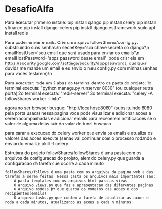 # DesafioAlfa
Para executar primeiro instale:
    pip install django
    pip install celery
    pip install yfinance
    pip install django-celery
    pip install djangorestframework
    sudo apt install redis

Para poder enviar emails:
    Crie um arquivo followShares/config.py:
    substituindo suas senhas:\n
        secretKey='sua chave secreta do django'\n
        emailHostUser='seu email que será usado para enviar os emails'\n
        emailHostPassword='apps password desse email' (pode criar ela em https://security.google.com/settings/security/apppasswords, qualquer duvida me mande um email e eu envio o meu config.py com minhas senhas para vocês testarem)\n

Para executar:
    rode em 3 abas do terminal dentro da pasta do projeto:
    1o terminal executa: "python manage.py runserver 8080" (ou qualquer outra porta)
    2o terminal executa: "redis-server"
    3o terminal executa: "celery -A followShares worker -l info"

agora no ser browser busque: "http://localhost:8080" (substituindo 8080 pela porta usada)
nessa pagina voce pode visualizar e adicionar acoes a serem acompanhadas e adicionar emails para receberem notificacoes se o valor de alguma delas sair do valor do tunel buscado

para parar a execucao do celery worker que envia os emails e atualiza os valores das acoes execute (senao vai continuar com o processo rodando e enviando emails):
    pkill -f celery

Estrutura do projeto
    followShares/followShares é uma pasta com os arquivos de configuracao do projeto, alem do celery.py que guarda a configuracao da tarefa que ocorre a cada minuto
    
    followShares/follows é uma pasta com os arquivos da pagina web e das tarefas a serem feitas. Nessa pasta os arquivos mais importantes sao:
        A pasta templates com os arquivos html para as views
        O arquivo views.py que faz a apresentacao das diferentes paginas
        O arquivo models.py que guarda os modelos das acoes e dos recipientes(emails)
        O arquivo tasks.py que contem a tarefa de atualizar as acoes e roda a cada minutos, atualizando as acoes a cada n minutos
